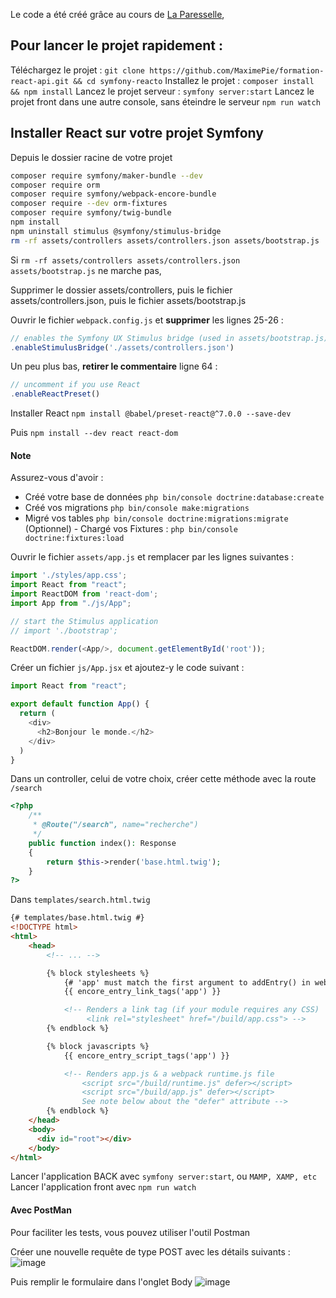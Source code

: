 Le code a été créé grâce au cours de [La Paresselle](https://www.notion.so/lapasserelle/Le-on-Symfony-React-64e40fb361ce43dc99b0f8af6aa2c10a), 


## Pour lancer le projet rapidement : 

Téléchargez le projet : `git clone https://github.com/MaximePie/formation-react-api.git && cd symfony-reacto`
Installez le projet : `composer install && npm install`
Lancez le projet serveur : `symfony server:start`
Lancez le projet front dans une autre console, sans éteindre le serveur `npm run watch`

## Installer React sur votre projet Symfony

Depuis le dossier racine de votre projet 

```bash
composer require symfony/maker-bundle --dev
composer require orm
composer require symfony/webpack-encore-bundle
composer require --dev orm-fixtures
composer require symfony/twig-bundle
npm install
npm uninstall stimulus @symfony/stimulus-bridge
rm -rf assets/controllers assets/controllers.json assets/bootstrap.js
```


Si `rm -rf assets/controllers assets/controllers.json assets/bootstrap.js` ne marche pas,

Supprimer le dossier assets/controllers, puis le fichier assets/controllers.json, puis le fichier assets/bootstrap.js

Ouvrir le fichier `webpack.config.js` et **supprimer** les lignes 25-26 :

```jsx
// enables the Symfony UX Stimulus bridge (used in assets/bootstrap.js)
.enableStimulusBridge('./assets/controllers.json')
```

Un peu plus bas, **retirer le commentaire** ligne 64 :

```jsx
// uncomment if you use React
.enableReactPreset()
```


Installer React 
`npm install @babel/preset-react@^7.0.0 --save-dev`

Puis 
`npm install --dev react react-dom`


#### Note
Assurez-vous d'avoir : 
- Créé votre base de données `php bin/console doctrine:database:create`
- Créé vos migrations `php bin/console make:migrations`
- Migré vos tables `php bin/console doctrine:migrations:migrate`
(Optionnel) - Chargé vos Fixtures : `php bin/console doctrine:fixtures:load`


Ouvrir le fichier `assets/app.js` et remplacer par les lignes suivantes : 

```js
import './styles/app.css';
import React from "react";
import ReactDOM from 'react-dom';
import App from "./js/App";

// start the Stimulus application
// import './bootstrap';

ReactDOM.render(<App/>, document.getElementById('root'));

```

Créer un fichier `js/App.jsx` et ajoutez-y le code suivant : 

```js
import React from "react";

export default function App() {
  return (
    <div>
      <h2>Bonjour le monde.</h2>
    </div>
  )
}
```

Dans un controller, celui de votre choix, créer cette méthode avec la route `/search`

```php
<?php
    /**
     * @Route("/search", name="recherche")
     */
    public function index(): Response
    {
        return $this->render('base.html.twig');
    }
?>
```


Dans `templates/search.html.twig`
```HTML
{# templates/base.html.twig #}
<!DOCTYPE html>
<html>
    <head>
        <!-- ... -->

        {% block stylesheets %}
            {# 'app' must match the first argument to addEntry() in webpack.config.js #}
            {{ encore_entry_link_tags('app') }}

            <!-- Renders a link tag (if your module requires any CSS)
                 <link rel="stylesheet" href="/build/app.css"> -->
        {% endblock %}

        {% block javascripts %}
            {{ encore_entry_script_tags('app') }}

            <!-- Renders app.js & a webpack runtime.js file
                <script src="/build/runtime.js" defer></script>
                <script src="/build/app.js" defer></script>
                See note below about the "defer" attribute -->
        {% endblock %}
    </head>
    <body>
      <div id="root"></div>
    </body>
</html>
```

Lancer l'application BACK avec `symfony server:start`, ou `MAMP, XAMP, etc`
Lancer l'application front avec `npm run watch`

#### Avec PostMan 

Pour faciliter les tests, vous pouvez utiliser l'outil Postman

Créer une nouvelle requête de type POST avec les détails suivants : 
![image](https://user-images.githubusercontent.com/16031936/114188056-00cc8d80-9949-11eb-9f17-be3c9ca2a7d6.png)

Puis remplir le formulaire dans l'onglet Body
![image](https://user-images.githubusercontent.com/16031936/114188120-180b7b00-9949-11eb-9a3c-a79e2bb21667.png)

